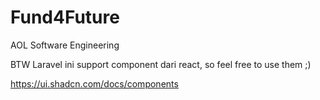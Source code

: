 # Fund4Future
AOL Software Engineering

BTW Laravel ini support component dari react, so feel free to use them ;)

https://ui.shadcn.com/docs/components